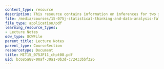```yaml
---
content_type: resource
description: This resource contains information on inferences for two samples.
file: /media/courses/15-075j-statistical-thinking-and-data-analysis-fall-2011/bc685a8800af30a10b3dc72433bbf326_MIT15_075JF11_chpt08.pdf
file_type: application/pdf
learning_resource_types:
- Lecture Notes
ocw_type: OCWFile
parent_title: Lecture Notes
parent_type: CourseSection
resourcetype: Document
title: MIT15_075JF11_chpt08.pdf
uid: bc685a88-00af-30a1-0b3d-c72433bbf326
---
```

